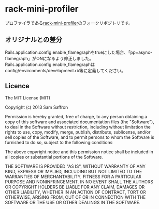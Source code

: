 # rack-mini-profiler

プロファイラである[rack-mini-profiler](https://github.com/MiniProfiler/rack-mini-profiler)のフォークリポジトリです。

## オリジナルとの差分

Rails.application.config.enable_flamegraphをtrueにした場合、「pp=async-flamegraph」がONになるよう修正しました。
Rails.application.config.enable_flamegraphはconfig/environments/development.rb等に定義してください。


## Licence

The MIT License (MIT)

Copyright (c) 2013 Sam Saffron

Permission is hereby granted, free of charge, to any person obtaining a copy
of this software and associated documentation files (the "Software"), to deal
in the Software without restriction, including without limitation the rights
to use, copy, modify, merge, publish, distribute, sublicense, and/or sell
copies of the Software, and to permit persons to whom the Software is
furnished to do so, subject to the following conditions:

The above copyright notice and this permission notice shall be included in
all copies or substantial portions of the Software.

THE SOFTWARE IS PROVIDED "AS IS", WITHOUT WARRANTY OF ANY KIND, EXPRESS OR
IMPLIED, INCLUDING BUT NOT LIMITED TO THE WARRANTIES OF MERCHANTABILITY,
FITNESS FOR A PARTICULAR PURPOSE AND NONINFRINGEMENT. IN NO EVENT SHALL THE
AUTHORS OR COPYRIGHT HOLDERS BE LIABLE FOR ANY CLAIM, DAMAGES OR OTHER
LIABILITY, WHETHER IN AN ACTION OF CONTRACT, TORT OR OTHERWISE, ARISING FROM,
OUT OF OR IN CONNECTION WITH THE SOFTWARE OR THE USE OR OTHER DEALINGS IN
THE SOFTWARE.
